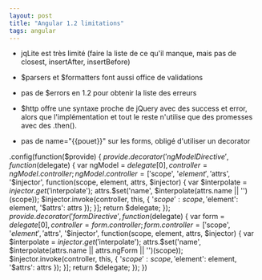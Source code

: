 ```yaml
---
layout: post
title: "Angular 1.2 limitations"
tags: angular
---
```


- jqLite est très limité (faire la liste de ce qu'il manque, mais pas de
  closest, insertAfter, insertBefore)

- $parsers et $formatters font aussi office de validations

- pas de $errors en 1.2 pour obtenir la liste des erreurs

- $http offre une syntaxe proche de jQuery avec des success et error, alors que
  l'implémentation et tout le reste n'utilise que des promesses avec des
  .then().

- pas de name="{{pouet}}" sur les forms, obligé d'utiliser un decorator

.config(function($provide) {
    $provide.decorator('ngModelDirective', function($delegate) {
      var ngModel = $delegate[0], controller = ngModel.controller;
      ngModel.controller = ['$scope', '$element', '$attrs', '$injector', function(scope, element, attrs, $injector) {
        var $interpolate = $injector.get('$interpolate');
        attrs.$set('name', $interpolate(attrs.name || '')(scope));
        $injector.invoke(controller, this, {
          '$scope': scope,
          '$element': element,
          '$attrs': attrs
        });
      }];
      return $delegate;
    });
    $provide.decorator('formDirective', function($delegate) {
      var form = $delegate[0], controller = form.controller;
      form.controller = ['$scope', '$element', '$attrs', '$injector', function(scope, element, attrs, $injector) {
        var $interpolate = $injector.get('$interpolate');
        attrs.$set('name', $interpolate(attrs.name || attrs.ngForm || '')(scope));
        $injector.invoke(controller, this, {
          '$scope': scope,
          '$element': element,
          '$attrs': attrs
        });
      }];
      return $delegate;
    });
  })
